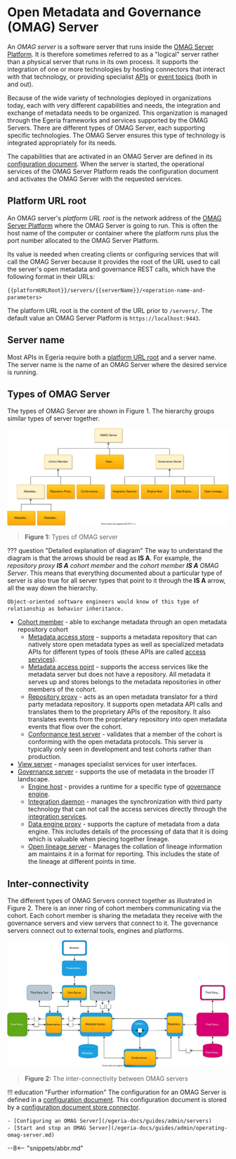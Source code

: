 <!-- SPDX-License-Identifier: CC-BY-4.0 -->
<!-- Copyright Contributors to the Egeria project. -->

# Open Metadata and Governance (OMAG) Server

An *OMAG server* is a software server that runs inside the [OMAG Server Platform](omag-server-platform.md). It is therefore sometimes referred to as a "logical" server rather than a physical server that runs in its own process. It supports the integration of one or more technologies by hosting connectors that interact with that technology, or providing specialist [APIs](/egeria-docs/basic-concepts/#application-programming-interface-apis) or [event topics](/egeria-docs/basic-concepts/#topic) (both in and out).

Because of the wide variety of technologies deployed in organizations today, each with very different capabilities and needs, the integration and exchange of metadata needs to be organized. This organization is managed through the Egeria frameworks and services supported by the OMAG Servers. There are different types of OMAG Server, each supporting specific technologies. The OMAG Server ensures this type of technology is integrated appropriately for its needs.

The capabilities that are activated in an OMAG Server are defined in its [configuration document](configuration-document.md). When the server is started, the operational services of the OMAG Server Platform reads the configuration document and activates the OMAG Server with the requested services.

## Platform URL root

An OMAG server's *platform URL root* is the network address of the [OMAG Server Platform](omag-server-platform.md) where the OMAG Server is going to run. This is often the host name of the computer or container where the platform runs plus the port number allocated to the OMAG Server Platform.

Its value is needed when creating clients or configuring services that will call the OMAG Server because it provides the root of the URL used to call the server's open metadata and governance REST calls, which have the following format in their URLs:

```text
{{platformURLRoot}}/servers/{{serverName}}/<operation-name-and-parameters>
```

The platform URL root is the content of the URL prior to `/servers/`. The default value an OMAG Server Platform is `https://localhost:9443`.

## Server name

Most APIs in Egeria require both a [platform URL root](#platform-url-root) and a server name. The server name is the name of an OMAG Server where the desired service is running.

## Types of OMAG Server

The types of OMAG Server are shown in Figure 1. The hierarchy groups similar types of server together.

![Figure 1](types-of-omag-servers.svg)
> **Figure 1:** Types of OMAG server

??? question "Detailed explanation of diagram"
    The way to understand the diagram is that the arrows should be read as **IS A**.  For example, the *repository proxy **IS A** cohort member* and the *cohort member **IS A** OMAG Server*. This means that everything documented about a particular type of server is also true for all server types that point to it through the **IS A** arrow, all the way down the hierarchy.

    Object-oriented software engineers would know of this type of relationship as behavior inheritance.

- [Cohort member](cohort-member) - able to exchange metadata through an open metadata repository cohort
    - [Metadata access store](/egeria-docs/concepts/metadata-access-store) - supports a metadata repository that can natively store open metadata types as well as specialized metadata APIs for different types of tools (these APIs are called [access services](/egeria-docs/services/omas)).
    - [Metadata access point](/egeria-docs/concepts/metadata-access-point) - supports the access services like the metadata server but does not have a repository. All metadata it serves up and stores belongs to the metadata repositories in other members of the cohort.
    - [Repository proxy](/egeria-docs/concepts/repository-proxy) - acts as an open metadata translator for a third party metadata repository. It supports open metadata API calls and translates them to the proprietary APIs of the repository. It also translates events from the proprietary repository into open metadata events that flow over the cohort.
    - [Conformance test server](/egeria-docs/concepts/conformance-test-server) - validates that a member of the cohort is conforming with the open metadata protocols. This server is typically only seen in development and test cohorts rather than production.
- [View server](/egeria-docs/concepts/view-server) - manages specialist services for user interfaces.
- [Governance server](/egeria-docs/concepts/governance-server) - supports the use of metadata in the broader IT landscape.
    - [Engine host](/egeria-docs/concepts/engine-host) - provides a runtime for a specific type of [governance engine](/egeria-docs/services/omes).
    - [Integration daemon](/egeria-docs/concepts/integration-daemon) - manages the synchronization with third party technology that can not call the access services directly through the [integration services](/egeria-docs/services/omis).
    - [Data engine proxy](/egeria-docs/concepts/data-engine-proxy) - supports the capture of metadata from a data engine. This includes details of the processing of data that it is doing which is valuable when piecing together lineage.
    - [Open lineage server](/egeria-docs/concepts/open-lineage-server) - Manages the collation of lineage information am maintains it in a format for reporting. This includes the state of the lineage at different points in time.

## Inter-connectivity

The different types of OMAG Servers connect together as illustrated in Figure 2. There is an inner ring of cohort members communicating via the cohort. Each cohort member is sharing the metadata they receive with the governance servers and view servers that connect to it. The governance servers connect out to external tools, engines and platforms.

![Figure 2](omag-server-ecosystem.svg)
> **Figure 2:** The inter-connectivity between OMAG servers


!!! education "Further information"
    The configuration for an OMAG Server is defined in a [configuration document](/egeria-docs/concepts/configuration-document).
    This configuration document is stored by a [configuration document store connector](/egeria-docs/concepts/configuration-document/#storage).

    - [Configuring an OMAG Server](/egeria-docs/guides/admin/servers)
    - [Start and stop an OMAG Server](/egeria-docs/guides/admin/operating-omag-server.md)

--8<-- "snippets/abbr.md"
